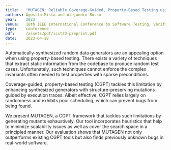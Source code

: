 ```yaml
---
title:   "MUTAGEN: Reliable Coverage-Guided, Property-Based Testing using Exhaustive Mutations"
authors: Agustín Mista and Alejandro Russo
year:    2023
venue:   16th IEEE International Conference on Software Testing, Verification and Validation
type:    conference
pdf:     /assets/pdf/icst23-preprint.pdf
date:    2023-04-18
---
```


Automatically-synthesized random data generators are an appealing option when
using property-based testing. There exists a variety of techniques that extract
static information from the codebase to produce random test cases.
Unfortunately, such techniques cannot enforce the complex invariants often
needed to test properties with sparse preconditions.

Coverage-guided, property-based testing (CGPT) tackles this limitation by
enhancing synthesized generators with structure-preserving mutations guided by
execution traces. Albeit effective, CGPT relies largely on randomness and
exhibits poor scheduling, which can prevent bugs from being found.

We present MUTAGEN, a CGPT framework that tackles such limitations by generating
mutants exhaustively. Our tool incorporates heuristics that help to minimize
scalability issues as well as cover the search space in a principled manner. Our
evaluation shows that MUTAGEN not only outperforms existing CGPT tools but also
finds previously unknown bugs in real-world software.
